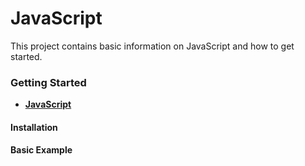 # JavaScript

This project contains basic information on JavaScript and how to get started.

### Getting Started

- **[JavaScript](https://developer.mozilla.org/en-US/docs/Web/JavaScript)**

#### Installation

#### Basic Example



 



